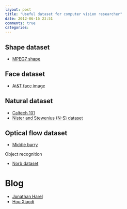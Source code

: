 ```yaml
---
layout: post
title: "Useful dataset for computer vision researcher"
date: 2012-06-16 23:51
comments: true
categories: 
---
```


Shape dataset
-------------
* [MPEG7 shape](http://visionlab.uta.edu/shape_data.htm)

Face dataset
------------
* [At&T face image](http://www.cl.cam.ac.uk/research/dtg/attarchive/facedatabase.html)

Natural dataset
---------------
* [Caltech 101](http://www.vision.caltech.edu/Image_Datasets/Caltech101/)
* [Nister and Stewenius (N-S) dataset](www.vis.uky.edu/~stewe/ukbench/)

Optical flow dataset
--------------------
* [Middle burry](http://vision.middlebury.edu/flow/)


Object recognition

* [Norb dataset](http://www.cs.nyu.edu/~ylclab/data/norb-v1.0/)


Blog
====
- [Jonathan Harel](http://www.klab.caltech.edu/~harel/)
- [Hou Xiaodi](http://www.klab.caltech.edu/~xhou/)
